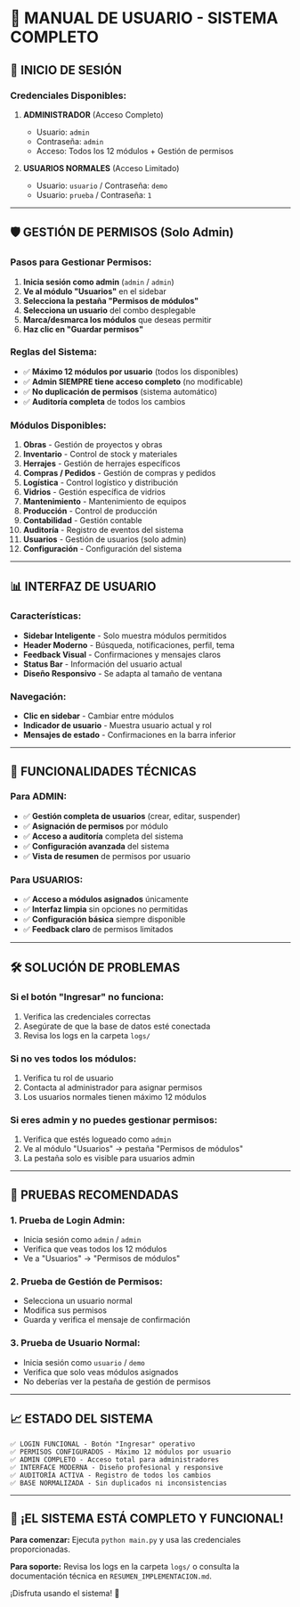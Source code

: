 # 🎉 MANUAL DE USUARIO - SISTEMA COMPLETO

## 🚀 INICIO DE SESIÓN

### Credenciales Disponibles:

1. **ADMINISTRADOR** (Acceso Completo)
   - Usuario: `admin`
   - Contraseña: `admin`
   - Acceso: Todos los 12 módulos + Gestión de permisos

2. **USUARIOS NORMALES** (Acceso Limitado)
   - Usuario: `usuario` / Contraseña: `demo`
   - Usuario: `prueba` / Contraseña: `1`

---

## 🛡️ GESTIÓN DE PERMISOS (Solo Admin)

### Pasos para Gestionar Permisos:

1. **Inicia sesión como admin** (`admin` / `admin`)
2. **Ve al módulo "Usuarios"** en el sidebar
3. **Selecciona la pestaña "Permisos de módulos"**
4. **Selecciona un usuario** del combo desplegable
5. **Marca/desmarca los módulos** que deseas permitir
6. **Haz clic en "Guardar permisos"**

### Reglas del Sistema:
- ✅ **Máximo 12 módulos por usuario** (todos los disponibles)
- ✅ **Admin SIEMPRE tiene acceso completo** (no modificable)
- ✅ **No duplicación de permisos** (sistema automático)
- ✅ **Auditoría completa** de todos los cambios

### Módulos Disponibles:
1. **Obras** - Gestión de proyectos y obras
2. **Inventario** - Control de stock y materiales
3. **Herrajes** - Gestión de herrajes específicos
4. **Compras / Pedidos** - Gestión de compras y pedidos
5. **Logística** - Control logístico y distribución
6. **Vidrios** - Gestión específica de vidrios
7. **Mantenimiento** - Mantenimiento de equipos
8. **Producción** - Control de producción
9. **Contabilidad** - Gestión contable
10. **Auditoría** - Registro de eventos del sistema
11. **Usuarios** - Gestión de usuarios (solo admin)
12. **Configuración** - Configuración del sistema

---

## 📊 INTERFAZ DE USUARIO

### Características:
- **Sidebar Inteligente** - Solo muestra módulos permitidos
- **Header Moderno** - Búsqueda, notificaciones, perfil, tema
- **Feedback Visual** - Confirmaciones y mensajes claros
- **Status Bar** - Información del usuario actual
- **Diseño Responsivo** - Se adapta al tamaño de ventana

### Navegación:
- **Clic en sidebar** - Cambiar entre módulos
- **Indicador de usuario** - Muestra usuario actual y rol
- **Mensajes de estado** - Confirmaciones en la barra inferior

---

## 🔧 FUNCIONALIDADES TÉCNICAS

### Para ADMIN:
- ✅ **Gestión completa de usuarios** (crear, editar, suspender)
- ✅ **Asignación de permisos** por módulo
- ✅ **Acceso a auditoría** completa del sistema
- ✅ **Configuración avanzada** del sistema
- ✅ **Vista de resumen** de permisos por usuario

### Para USUARIOS:
- ✅ **Acceso a módulos asignados** únicamente
- ✅ **Interfaz limpia** sin opciones no permitidas
- ✅ **Configuración básica** siempre disponible
- ✅ **Feedback claro** de permisos limitados

---

## 🛠️ SOLUCIÓN DE PROBLEMAS

### Si el botón "Ingresar" no funciona:
1. Verifica las credenciales correctas
2. Asegúrate de que la base de datos esté conectada
3. Revisa los logs en la carpeta `logs/`

### Si no ves todos los módulos:
1. Verifica tu rol de usuario
2. Contacta al administrador para asignar permisos
3. Los usuarios normales tienen máximo 12 módulos

### Si eres admin y no puedes gestionar permisos:
1. Verifica que estés logueado como `admin`
2. Ve al módulo "Usuarios" → pestaña "Permisos de módulos"
3. La pestaña solo es visible para usuarios admin

---

## 🎯 PRUEBAS RECOMENDADAS

### 1. Prueba de Login Admin:
- Inicia sesión como `admin` / `admin`
- Verifica que veas todos los 12 módulos
- Ve a "Usuarios" → "Permisos de módulos"

### 2. Prueba de Gestión de Permisos:
- Selecciona un usuario normal
- Modifica sus permisos
- Guarda y verifica el mensaje de confirmación

### 3. Prueba de Usuario Normal:
- Inicia sesión como `usuario` / `demo`
- Verifica que solo veas módulos asignados
- No deberías ver la pestaña de gestión de permisos

---

## 📈 ESTADO DEL SISTEMA

```
✅ LOGIN FUNCIONAL - Botón "Ingresar" operativo
✅ PERMISOS CONFIGURADOS - Máximo 12 módulos por usuario
✅ ADMIN COMPLETO - Acceso total para administradores
✅ INTERFACE MODERNA - Diseño profesional y responsive
✅ AUDITORÍA ACTIVA - Registro de todos los cambios
✅ BASE NORMALIZADA - Sin duplicados ni inconsistencias
```

---

## 🎊 ¡EL SISTEMA ESTÁ COMPLETO Y FUNCIONAL!

**Para comenzar:** Ejecuta `python main.py` y usa las credenciales proporcionadas.

**Para soporte:** Revisa los logs en la carpeta `logs/` o consulta la documentación técnica en `RESUMEN_IMPLEMENTACION.md`.

¡Disfruta usando el sistema! 🚀
